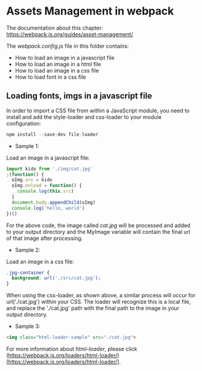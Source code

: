 # Assets Management in webpack

The documentation about this chapter: https://webpack.js.org/guides/asset-management/

The *webpack.config.js* file in this folder contains:

- How to load an image in a javascript file
- How to load an image in a html file
- How to load an image in a css file
- How to load font in a css file

## Loading fonts, imgs in a javascript file

In order to import a CSS file from within a JavaScript module, you need to install and add the style-loader and css-loader to your module configuration:

```javascript
npm install --save-dev file-loader
```

- Sample 1:

Load an image in a javascript file:

```javascript
import kido from './img/cat.jpg'
;(function() {
  oImg.src = kido
  oImg.onload = function() {
    console.log(this.src)
  }
  document.body.appendChild(oImg)
  console.log('hello, world')
})()
```

For the above code, the image called *cat.jpg* will be processed and added to your output directory and the MyImage variable will contain the final url of that image after processing.

- Sample 2:

Load an image in a css file:

```css
.jpg-container {
  background: url('./src/cat.jpg');
}
```

When using the css-loader, as shown above, a similar process will occur for url('./cat.jpg') within your CSS. The loader will recognize this is a local file, and replace the './cat.jpg' path with the final path to the image in your output directory.

- Sample 3:

```html
<img class="html-loader-sample" src="./cat.jpg">
```

For more information about *html-loader*, please click (https://webpack.js.org/loaders/html-loader/)[https://webpack.js.org/loaders/html-loader/].
